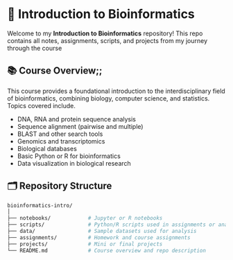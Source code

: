 # 🧬 Introduction to Bioinformatics

Welcome to my **Introduction to Bioinformatics** repository! This repo contains all notes, assignments, scripts, and projects from my journey through the course

## 📚 Course Overview;;

This course provides a foundational introduction to the interdisciplinary field of bioinformatics, combining biology, computer science, and statistics. Topics covered include.

- DNA, RNA and protein sequence analysis
- Sequence alignment (pairwise and multiple)
- BLAST and other search tools
- Genomics and transcriptomics
- Biological databases
- Basic Python or R for bioinformatics
- Data visualization in biological research

## 🗂️ Repository Structure

```bash
bioinformatics-intro/
│
├── notebooks/            # Jupyter or R notebooks
├── scripts/              # Python/R scripts used in assignments or analysis
├── data/                 # Sample datasets used for analysis
├── assignments/          # Homework and course assignments
├── projects/             # Mini or final projects
└── README.md             # Course overview and repo description
